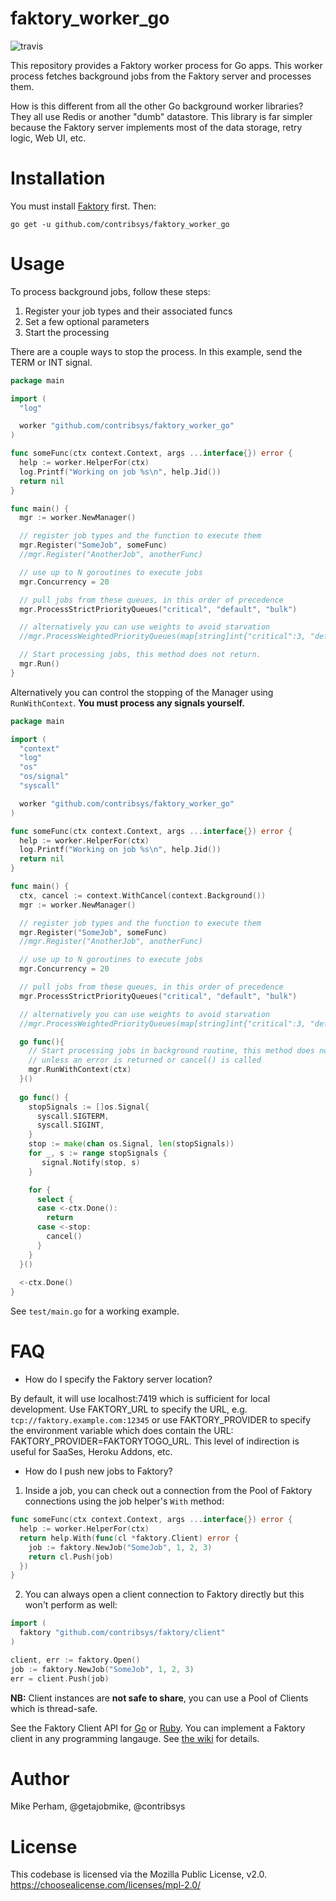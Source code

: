 # faktory_worker_go

![travis](https://travis-ci.org/contribsys/faktory_worker_go.svg?branch=master)

This repository provides a Faktory worker process for Go apps.  This
worker process fetches background jobs from the Faktory server and processes them.

How is this different from all the other Go background worker libraries?
They all use Redis or another "dumb" datastore.  This library is far
simpler because the Faktory server implements most of the data storage, retry logic,
Web UI, etc.

# Installation

You must install [Faktory](https://github.com/contribsys/faktory) first.
Then:

```
go get -u github.com/contribsys/faktory_worker_go
```

# Usage

To process background jobs, follow these steps:

1. Register your job types and their associated funcs
2. Set a few optional parameters
3. Start the processing

There are a couple ways to stop the process.
In this example, send the TERM or INT signal.

```go
package main

import (
  "log"

  worker "github.com/contribsys/faktory_worker_go"
)

func someFunc(ctx context.Context, args ...interface{}) error {
  help := worker.HelperFor(ctx)
  log.Printf("Working on job %s\n", help.Jid())
  return nil
}

func main() {
  mgr := worker.NewManager()

  // register job types and the function to execute them
  mgr.Register("SomeJob", someFunc)
  //mgr.Register("AnotherJob", anotherFunc)

  // use up to N goroutines to execute jobs
  mgr.Concurrency = 20

  // pull jobs from these queues, in this order of precedence
  mgr.ProcessStrictPriorityQueues("critical", "default", "bulk")

  // alternatively you can use weights to avoid starvation
  //mgr.ProcessWeightedPriorityQueues(map[string]int{"critical":3, "default":2, "bulk":1})

  // Start processing jobs, this method does not return.
  mgr.Run()
}
```

Alternatively you can control the stopping of the Manager using
`RunWithContext`. **You must process any signals yourself.**

```go
package main

import (
  "context"
  "log"
  "os"
  "os/signal"
  "syscall"

  worker "github.com/contribsys/faktory_worker_go"
)

func someFunc(ctx context.Context, args ...interface{}) error {
  help := worker.HelperFor(ctx)
  log.Printf("Working on job %s\n", help.Jid())
  return nil
}

func main() {
  ctx, cancel := context.WithCancel(context.Background())
  mgr := worker.NewManager()

  // register job types and the function to execute them
  mgr.Register("SomeJob", someFunc)
  //mgr.Register("AnotherJob", anotherFunc)

  // use up to N goroutines to execute jobs
  mgr.Concurrency = 20

  // pull jobs from these queues, in this order of precedence
  mgr.ProcessStrictPriorityQueues("critical", "default", "bulk")

  // alternatively you can use weights to avoid starvation
  //mgr.ProcessWeightedPriorityQueues(map[string]int{"critical":3, "default":2, "bulk":1})

  go func(){
    // Start processing jobs in background routine, this method does not return 
    // unless an error is returned or cancel() is called
    mgr.RunWithContext(ctx)
  }()
  
  go func() {
    stopSignals := []os.Signal{
      syscall.SIGTERM, 
      syscall.SIGINT,
    }
    stop := make(chan os.Signal, len(stopSignals))
    for _, s := range stopSignals {
       signal.Notify(stop, s)
    }

    for {
      select {
      case <-ctx.Done():
        return
      case <-stop:
        cancel()
      }
    }
  }()
  
  <-ctx.Done()
}
```

See `test/main.go` for a working example.

# FAQ

* How do I specify the Faktory server location?

By default, it will use localhost:7419 which is sufficient for local development.
Use FAKTORY\_URL to specify the URL, e.g. `tcp://faktory.example.com:12345` or
use FAKTORY\_PROVIDER to specify the environment variable which does
contain the URL: FAKTORY\_PROVIDER=FAKTORYTOGO\_URL.  This level of
indirection is useful for SaaSes, Heroku Addons, etc.

* How do I push new jobs to Faktory?

1. Inside a job, you can check out a connection from the Pool of Faktory
   connections using the job helper's `With` method:
```go
func someFunc(ctx context.Context, args ...interface{}) error {
  help := worker.HelperFor(ctx)
  return help.With(func(cl *faktory.Client) error {
    job := faktory.NewJob("SomeJob", 1, 2, 3)
    return cl.Push(job)
  })
}
```
2. You can always open a client connection to Faktory directly but this
   won't perform as well:
```go
import (
  faktory "github.com/contribsys/faktory/client"
)

client, err := faktory.Open()
job := faktory.NewJob("SomeJob", 1, 2, 3)
err = client.Push(job)
```

**NB:** Client instances are **not safe to share**, you can use a Pool of Clients
which is thread-safe.

See the Faktory Client API for
[Go](https://github.com/contribsys/faktory/blob/main/client) or
[Ruby](https://github.com/contribsys/faktory_worker_ruby/blob/main/lib/faktory/client.rb).
You can implement a Faktory client in any programming langauge.
See [the wiki](https://github.com/contribsys/faktory/wiki) for details.

# Author

Mike Perham, @getajobmike, @contribsys

# License

This codebase is licensed via the Mozilla Public License, v2.0. https://choosealicense.com/licenses/mpl-2.0/
